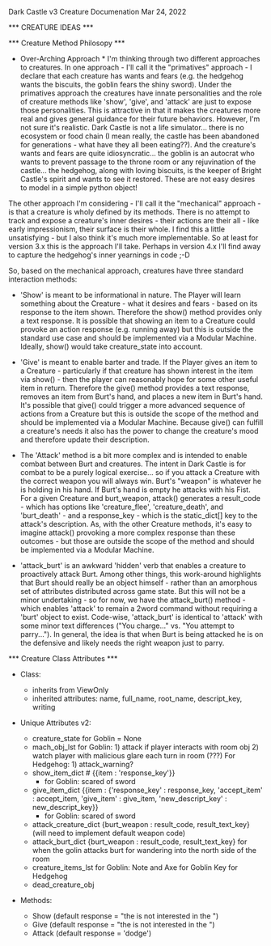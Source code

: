 Dark Castle v3
Creature Documenation
Mar 24, 2022


*** CREATURE IDEAS ***


*** Creature Method Philosopy ***

* Over-Arching Approach *
I'm thinking through two different approaches to creatures. In one approach - I'll call it the "primatives" approach - I declare that each creature has wants and fears (e.g. the hedgehog wants the biscuits, the goblin fears the shiny sword). Under the primatives approach the creatures have innate personalities and the role of creature methods like 'show', 'give', and 'attack' are just to expose those personalities. This is attractive in that it makes the creatures more real and gives general guidance for their future behaviors. However, I'm not sure it's realistic. Dark Castle is not a life simulator... there is no ecosystem or food chain (I mean really, the castle has been abandoned for generations - what have they all been eating??). And the creature's wants and fears are quite idiosyncratic... the goblin is an autocrat who wants to prevent passage to the throne room or any rejuvination of the castle... the hedgehog, along with loving biscuits, is the keeper of Bright Castle's spirit and wants to see it restored. These are not easy desires to model in a simple python object!

The other approach I'm considering - I'll call it the "mechanical" approach - is that a creature is wholy defined by its methods. There is no attempt to track and expose a creature's inner desires - their actions are their all - like early impressionism, their surface is their whole. I find this a little unsatisfying - but I also think it's much more implementable. So at least for version 3.x this is the approach I'll take. Perhaps in version 4.x I'll find away to capture the hedgehog's inner yearnings in code ;-D

So, based on the mechanical approach, creatures have three standard interaction methods:

- 'Show' is meant to be informational in nature. The Player will learn something about the Creature - what it desires and fears - based on its response to the item shown. Therefore the show() method provides only a text response. It is possible that showing an item to a Creature could provoke an action response (e.g. running away) but this is outside the standard use case and should be implemented via a Modular Machine. Ideally, show() would take creature_state into account.

- 'Give' is meant to enable barter and trade. If the Player gives an item to a Creature - particularly if that creature has shown interest in the item via show() - then the player can reasonably hope for some other useful item in return. Therefore the give() method provides a text response, removes an item from Burt's hand, and places a new item in Burt's hand. It's possible that give() could trigger a more advanced sequence of actions from a Creature but this is outside the scope of the method and should be implemented via a Modular Machine. Because give() can fulfill a creature's needs it also has the power to change the creature's mood and therefore update their description.

- The 'Attack' method is a bit more complex and is intended to enable combat between Burt and creatures. The intent in Dark Castle is for combat to be a purely logical exercise... so if you attack a Creature with the correct weapon you will always win. Burt's "weapon" is whatever he is holding in his hand. If Burt's hand is empty he attacks with his Fist. For a given Creature and burt_weapon, attack() generates a result_code - which has options like 'creature_flee', 'creature_death', and 'burt_death' - and a response_key - which is the static_dict[] key to the attack's description. As, with the other Creature methods, it's easy to imagine attack() provoking a more complex response than these outcomes - but those are outside the scope of the method and should be implemented via a Modular Machine.

- 'attack_burt' is an awkward 'hidden' verb that enables a creature to proactively attack Burt. Among other things, this work-around highlights that Burt should really be an object himself - rather than an amorphous set of attributes distributed across game state. But this will not be a minor undertaking - so for now, we have the attack_burt() method - which enables 'attack' to remain a 2word command without requiring a 'burt' object to exist. Code-wise, 'attack_burt' is identical to 'attack' with some minor text differences ("You charge..." vs. "You attempt to parry..."). In general, the idea is that when Burt is being attacked he is on the defensive and likely needs the right weapon just to parry.

*** Creature Class Attributes ***

- Class:
	- inherits from ViewOnly
	- inherited attributes: name, full_name, root_name, descript_key, writing

- Unique Attributes v2:
	- creature_state
		for Goblin = None
	- mach_obj_lst
		for Goblin: 
			1) attack if player interacts with room obj
			2) watch player with malicious glare each turn in room (???)
		For Hedgehog: 
			1) attack_warning?
	- show_item_dict # {{item : 'response_key'}}
		- for Goblin: scared of sword
	- give_item_dict
		{{item : {'response_key' : response_key, 'accept_item' : accept_item, 'give_item' : give_item, 'new_descript_key' : new_descript_key}}
		- for Goblin: scared of sword
	- attack_creature_dict
		{burt_weapon : result_code, result_text_key}
		(will need to implement default weapon code)
	- attack_burt_dict
		{burt_weapon : result_code, result_text_key}
		for when the golin attacks burt for wandering into the north side of the room
	- creature_items_lst
		for Goblin: Note and Axe for Goblin
		Key for Hedgehog
	- dead_creature_obj
		
- Methods:
	- Show (default response = "the <creature> is not interested in the <item>")
	- Give (default response = "the <creature> is not interested in the <item>")
	- Attack (default response = 'dodge')


